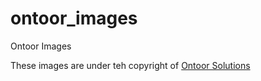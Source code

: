 # ontoor_images
Ontoor Images

These images are under teh copyright of <a href="https://www.ashishsahay.com/">Ontoor Solutions</a>
